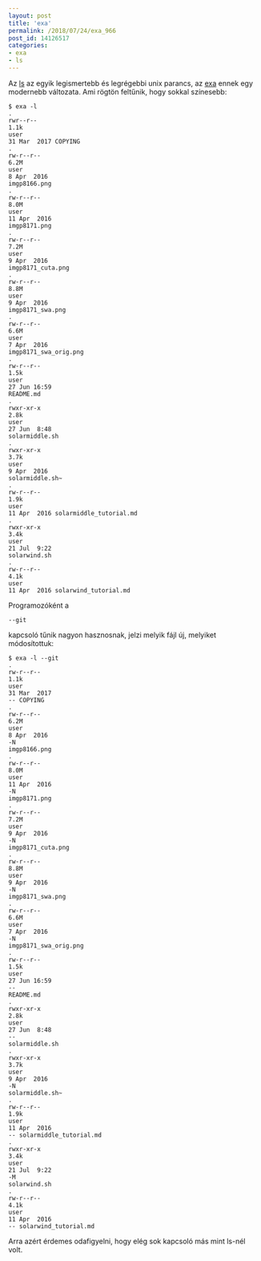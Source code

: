 ```yaml
---
layout: post
title: 'exa'
permalink: /2018/07/24/exa_966
post_id: 14126517
categories: 
- exa
- ls
---
```


Az 
[ls](https://en.wikipedia.org/wiki/Ls) az egyik legismertebb és legrégebbi unix parancs, az 
[exa](https://the.exa.website/) ennek egy modernebb változata. Ami rögtön feltűnik, hogy sokkal színesebb:

```
$ exa -l
.
rwr--r-- 
1.1k 
user 
31 Mar  2017 COPYING
.
rw-r--r-- 
6.2M 
user 
8 Apr  2016 
imgp8166.png
.
rw-r--r-- 
8.0M 
user 
11 Apr  2016 
imgp8171.png
.
rw-r--r-- 
7.2M 
user 
9 Apr  2016 
imgp8171_cuta.png
.
rw-r--r-- 
8.8M 
user 
9 Apr  2016 
imgp8171_swa.png
.
rw-r--r-- 
6.6M 
user 
7 Apr  2016 
imgp8171_swa_orig.png
.
rw-r--r-- 
1.5k 
user 
27 Jun 16:59 
README.md
.
rwxr-xr-x 
2.8k 
user 
27 Jun  8:48 
solarmiddle.sh
.
rwxr-xr-x 
3.7k 
user 
9 Apr  2016 
solarmiddle.sh~
.
rw-r--r-- 
1.9k 
user 
11 Apr  2016 solarmiddle_tutorial.md
.
rwxr-xr-x 
3.4k 
user 
21 Jul  9:22 
solarwind.sh
.
rw-r--r-- 
4.1k 
user 
11 Apr  2016 solarwind_tutorial.md
```

Programozóként a 
```
--git
```
 kapcsoló tűnik nagyon hasznosnak, jelzi melyik fájl új, melyiket módosítottuk:

```
$ exa -l --git
.
rw-r--r-- 
1.1k 
user 
31 Mar  2017 
-- COPYING
.
rw-r--r-- 
6.2M 
user 
8 Apr  2016 
-N 
imgp8166.png
.
rw-r--r-- 
8.0M 
user 
11 Apr  2016 
-N 
imgp8171.png
.
rw-r--r-- 
7.2M 
user 
9 Apr  2016 
-N 
imgp8171_cuta.png
.
rw-r--r-- 
8.8M 
user 
9 Apr  2016 
-N 
imgp8171_swa.png
.
rw-r--r-- 
6.6M 
user 
7 Apr  2016 
-N 
imgp8171_swa_orig.png
.
rw-r--r-- 
1.5k 
user 
27 Jun 16:59 
-- 
README.md
.
rwxr-xr-x 
2.8k 
user 
27 Jun  8:48 
-- 
solarmiddle.sh
.
rwxr-xr-x 
3.7k 
user 
9 Apr  2016 
-N 
solarmiddle.sh~
.
rw-r--r-- 
1.9k 
user 
11 Apr  2016 
-- solarmiddle_tutorial.md
.
rwxr-xr-x 
3.4k 
user 
21 Jul  9:22 
-M 
solarwind.sh
.
rw-r--r-- 
4.1k 
user 
11 Apr  2016 
-- solarwind_tutorial.md
```

Arra azért érdemes odafigyelni, hogy elég sok kapcsoló más mint ls-nél volt.